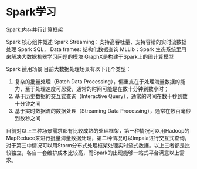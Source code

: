 # Spark学习

Spark:内存并行计算框架

Spark 核心组件概述
Spark Streaming：支持高吞吐量、支持容错的实时流数据处理
Spark SQL， Data frames: 结构化数据查询
MLLib：Spark 生态系统里用来解决大数据机器学习问题的模块
GraphX是构建于Spark上的图计算模型

Spark 适用场景
目前大数据处理场景有以下几个类型：
1. 复杂的批量处理（Batch Data Processing），偏重点在于处理海量数据的能力，至于处理速度可忍受，通常的时间可能是在数十分钟到数小时；
2. 基于历史数据的交互式查询（Interactive Query），通常的时间在数十秒到数十分钟之间
3. 基于实时数据流的数据处理（Streaming Data Processing），通常在数百毫秒到数秒之间

目前对以上三种场景需求都有比较成熟的处理框架，第一种情况可以用Hadoop的MapReduce来进行批量海量数据处理，第二种情况可以Impala进行交互式查询，对于第三中情况可以用Storm分布式处理框架处理实时流式数据。以上三者都是比较独立，各自一套维护成本比较高，而Spark的出现能够一站式平台满意以上需求。
